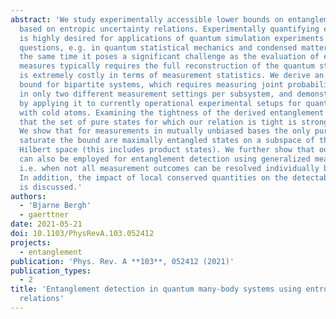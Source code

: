 ```yaml
---
abstract: 'We study experimentally accessible lower bounds on entanglement measures
  based on entropic uncertainty relations. Experimentally quantifying entanglement
  is highly desired for applications of quantum simulation experiments to fundamental
  questions, e.g. in quantum statistical mechanics and condensed matter physics. At
  the same time it poses a significant challenge as the evaluation of entanglement
  measures typically requires the full reconstruction of the quantum state, which
  is extremely costly in terms of measurement statistics. We derive an improved entanglement
  bound for bipartite systems, which requires measuring joint probability distributions
  in only two different measurement settings per subsystem, and demonstrate its power
  by applying it to currently operational experimental setups for quantum simulation
  with cold atoms. Examining the tightness of the derived entanglement bound, we find
  that the set of pure states for which our relation is tight is strongly restricted.
  We show that for measurements in mutually unbiased bases the only pure states that
  saturate the bound are maximally entangled states on a subspace of the bipartite
  Hilbert space (this includes product states). We further show that our relation
  can also be employed for entanglement detection using generalized measurements,
  i.e. when not all measurement outcomes can be resolved individually by the detector.
  In addition, the impact of local conserved quantities on the detectable entanglement
  is discussed.'
authors:
  - 'Bjarne Bergh'
  - gaerttner
date: 2021-05-21
doi: 10.1103/PhysRevA.103.052412
projects:
  - entanglement
publication: 'Phys. Rev. A **103**, 052412 (2021)'
publication_types:
  - 2
title: 'Entanglement detection in quantum many-body systems using entropic uncertainty
  relations'
---
```

